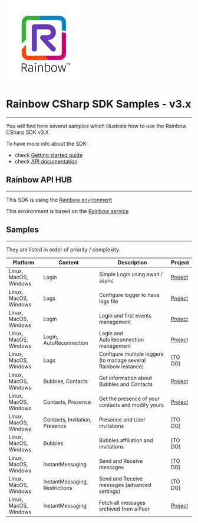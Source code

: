 ![Rainbow](../logo_rainbow.png)

 
# Rainbow CSharp SDK Samples - v3.x
---

You will find here several samples which illustrate how to use the Rainbow CSharp SDK v3.X

To have more info about the SDK:
- check [Getting started guide](https://developers.openrainbow.com/doc/sdk/csharp/core/sts/guides/001_getting_started?isBeta=true)
- check [API documentation](https://developers.openrainbow.com/doc/sdk/csharp/core/sts/api/Rainbow.Application?isBeta=true)


## Rainbow API HUB
---

This SDK is using the [Rainbow environment](https://developers.openrainbow.com/)
 
This environment is based on the [Rainbow service](https://www.openrainbow.com/) 


## Samples
---

They are listed in order of priority / complexity.


| Platform | Content | Description | Project |
| --- | --- | --- | --- |
| Linux, MacOS, Windows | Login | Simple Login using await / async | [Project](./ConsoleApp/Login%20simple) |
| Linux, MacOS, Windows | Logs | Configure logger to have logs file | [Project](./ConsoleApp/Configure%20logger) | 
| Linux, MacOS, Windows | Login | Login and first events management | [Project](./ConsoleApp/Login%20and%20events) |
| Linux, MacOS, Windows | Login, AutoReconnection | Login and AutoReconnection management | [Project](./ConsoleApp/Login%20and%20autoreconnection) |
| Linux, MacOS, Windows | Logs | Configure multiple loggers (to manage several Rainbow instance) | [TO DO] |
| Linux, MacOS, Windows | Bubbles, Contacts | Get information about Bubbles and Contacts | [Project](./ConsoleApp/Get%20basic%20contacts%20and%20bubbles%20info) |
| Linux, MacOS, Windows | Contacts, Presence | Get the presence of your contacts and modify yours | [Project](./ConsoleApp/Get%20and%20set%20presence) |
| Linux, MacOS, Windows | Contacts, Invitation, Presence | Presence and User invitations | [TO DO] |
| Linux, MacOS, Windows | Bubbles | Bubbles affiliation and invitations | [TO DO] |
| Linux, MacOS, Windows | InstantMessaging | Send and Receive messages  | [TO DO]  |
| Linux, MacOS, Windows | InstantMessaging, Restrictions | Send and Receive messages (advanced settings) | [TO DO]  |
| Linux, MacOS, Windows | InstantMessaging | Fetch all messages archived from a Peer | [Project](./ConsoleApp/Fetch%20messages%20from%20peer) |

 







